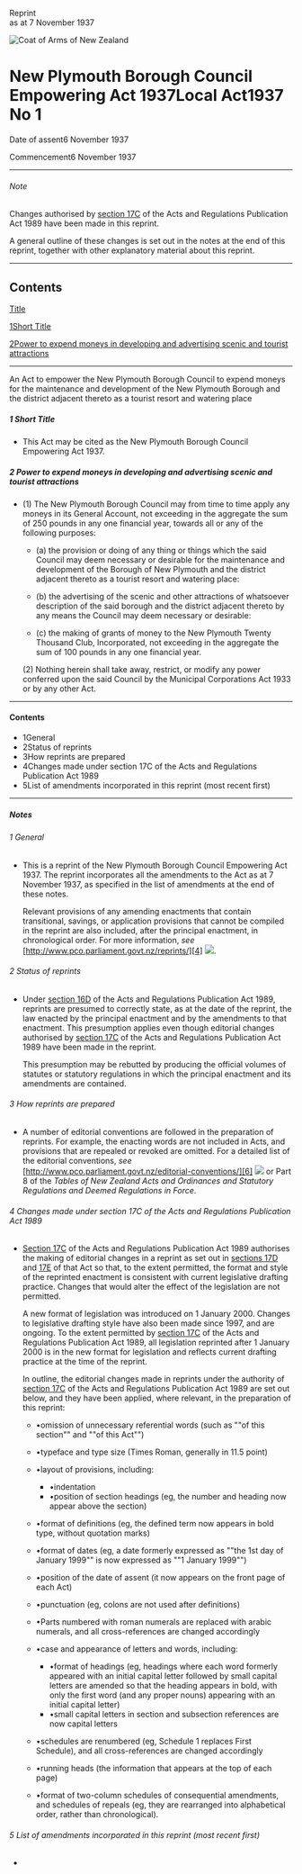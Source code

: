 Reprint  
as at 7 November 1937

![Coat of Arms of New Zealand](/images/leg-crest.jpg)

# New Plymouth Borough Council Empowering Act 1937Local Act1937 No 1

Date of assent6 November 1937

Commencement6 November 1937

---

###### Note

Changes authorised by [section 17C][0] of the Acts and Regulations Publication Act 1989 have been made in this reprint.

A general outline of these changes is set out in the notes at the end of this reprint, together with other explanatory material about this reprint.

---

## Contents

[Title][1]

[1][2][][2][Short Title][2]

[2][3][][3][Power to expend moneys in developing and advertising scenic and tourist attractions][3]

---

An Act to empower the New Plymouth Borough Council to expend moneys for the maintenance and development of the New Plymouth Borough and the district adjacent thereto as a tourist resort and watering place

##### 1 Short Title
    
*   This Act may be cited as the New Plymouth Borough Council Empowering Act 1937\.

##### 2 Power to expend moneys in developing and advertising scenic and tourist attractions
    
*   (1) The New Plymouth Borough Council may from time to time apply any moneys in its General Account, not exceeding in the aggregate the sum of 250 pounds in any one financial year, towards all or any of the following purposes:
        
    *   (a) the provision or doing of any thing or things which the said Council may deem necessary or desirable for the maintenance and development of the Borough of New Plymouth and the district adjacent thereto as a tourist resort and watering place:
    
    *   (b) the advertising of the scenic and other attractions of whatsoever description of the said borough and the district adjacent thereto by any means the Council may deem necessary or desirable:
    
    *   (c) the making of grants of money to the New Plymouth Twenty Thousand Club, Incorporated, not exceeding in the aggregate the sum of 100 pounds in any one financial year.
    
    (2) Nothing herein shall take away, restrict, or modify any power conferred upon the said Council by the Municipal Corporations Act 1933 or by any other Act.

---

#### Contents
    
*   1General
*   2Status of reprints
*   3How reprints are prepared
*   4Changes made under section 17C of the Acts and Regulations Publication Act 1989
*   5List of amendments incorporated in this reprint (most recent first)

---

##### Notes

###### 1 General
    
*   This is a reprint of the New Plymouth Borough Council Empowering Act 1937\. The reprint incorporates all the amendments to the Act as at 7 November 1937, as specified in the list of amendments at the end of these notes.
    
    Relevant provisions of any amending enactments that contain transitional, savings, or application provisions that cannot be compiled in the reprint are also included, after the principal enactment, in chronological order. For more information, _see_ [http://www.pco.parliament.govt.nz/reprints/][4] ![](/images/external_link.gif).

###### 2 Status of reprints
    
*   Under [section 16D][5] of the Acts and Regulations Publication Act 1989, reprints are presumed to correctly state, as at the date of the reprint, the law enacted by the principal enactment and by the amendments to that enactment. This presumption applies even though editorial changes authorised by [section 17C][0] of the Acts and Regulations Publication Act 1989 have been made in the reprint.
    
    This presumption may be rebutted by producing the official volumes of statutes or statutory regulations in which the principal enactment and its amendments are contained.

###### 3 How reprints are prepared
    
*   A number of editorial conventions are followed in the preparation of reprints. For example, the enacting words are not included in Acts, and provisions that are repealed or revoked are omitted. For a detailed list of the editorial conventions, _see_ [http://www.pco.parliament.govt.nz/editorial-conventions/][6] ![](/images/external_link.gif) or Part 8 of the _Tables of New Zealand Acts and Ordinances and Statutory Regulations and Deemed Regulations in Force_.

###### 4 Changes made under section 17C of the Acts and Regulations Publication Act 1989
    
*   [Section 17C][0] of the Acts and Regulations Publication Act 1989 authorises the making of editorial changes in a reprint as set out in [sections 17D][7] and [17E][8] of that Act so that, to the extent permitted, the format and style of the reprinted enactment is consistent with current legislative drafting practice. Changes that would alter the effect of the legislation are not permitted.
    
    A new format of legislation was introduced on 1 January 2000\. Changes to legislative drafting style have also been made since 1997, and are ongoing. To the extent permitted by [section 17C][0] of the Acts and Regulations Publication Act 1989, all legislation reprinted after 1 January 2000 is in the new format for legislation and reflects current drafting practice at the time of the reprint.
    
    In outline, the editorial changes made in reprints under the authority of [section 17C][0] of the Acts and Regulations Publication Act 1989 are set out below, and they have been applied, where relevant, in the preparation of this reprint:
        
    *   •omission of unnecessary referential words (such as ""of this section"" and ""of this Act"")
    *   •typeface and type size (Times Roman, generally in 11.5 point)
    *   •layout of provisions, including:
            
        *   •indentation
        *   •position of section headings (eg, the number and heading now appear above the section)
        
    *   •format of definitions (eg, the defined term now appears in bold type, without quotation marks)
    *   •format of dates (eg, a date formerly expressed as ""the 1st day of January 1999"" is now expressed as ""1 January 1999"")
    *   •position of the date of assent (it now appears on the front page of each Act)
    *   •punctuation (eg, colons are not used after definitions)
    *   •Parts numbered with roman numerals are replaced with arabic numerals, and all cross-references are changed accordingly
    *   •case and appearance of letters and words, including:
            
        *   •format of headings (eg, headings where each word formerly appeared with an initial capital letter followed by small capital letters are amended so that the heading appears in bold, with only the first word (and any proper nouns) appearing with an initial capital letter)
        *   •small capital letters in section and subsection references are now capital letters
        
    *   •schedules are renumbered (eg, Schedule 1 replaces First Schedule), and all cross-references are changed accordingly
    *   •running heads (the information that appears at the top of each page)
    *   •format of two-column schedules of consequential amendments, and schedules of repeals (eg, they are rearranged into alphabetical order, rather than chronological).
    
    

###### 5 List of amendments incorporated in this reprint (most recent first)
    
*   



[0]: http://www.legislation.govt.nz/act/local/1937/0001/latest/link.aspx?id=DLM195466
[1]: http://www.legislation.govt.nz/act/local/1937/0001/latest/whole.html#DLM49890
[2]: http://www.legislation.govt.nz/act/local/1937/0001/latest/whole.html#DLM49892
[3]: http://www.legislation.govt.nz/act/local/1937/0001/latest/whole.html#DLM49893
[4]: http://www.pco.parliament.govt.nz/reprints/
[5]: http://www.legislation.govt.nz/act/local/1937/0001/latest/link.aspx?id=DLM195439
[6]: http://www.pco.parliament.govt.nz/editorial-conventions/
[7]: http://www.legislation.govt.nz/act/local/1937/0001/latest/link.aspx?id=DLM195468
[8]: http://www.legislation.govt.nz/act/local/1937/0001/latest/link.aspx?id=DLM195470